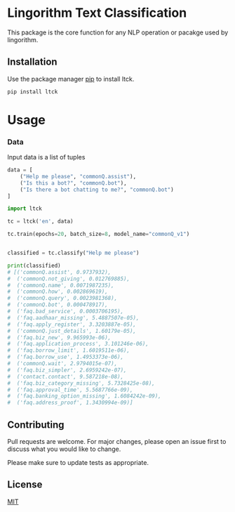 # Lingorithm Text Classification
This package is the core function for any NLP operation or pacakge used by lingorithm.

## Installation

Use the package manager [pip](https://pip.pypa.io/en/stable/) to install ltck.

```bash
pip install ltck
```

# Usage
### Data 
Input data is a list of tuples 
```Python
data = [
    ("Help me please", "commonQ.assist"),
    ("Is this a bot?", "commonQ.bot"),
    ("Is there a bot chatting to me?", "commonQ.bot")
]
```
```Python
import ltck

tc = ltck('en', data) 

tc.train(epochs=20, batch_size=8, model_name="commonQ_v1")


classified = tc.classify("Help me please")

print(classified)
# [('commonQ.assist', 0.9737932),
#  ('commonQ.not_giving', 0.012769885),
#  ('commonQ.name', 0.0071987235),
#  ('commonQ.how', 0.002869619),
#  ('commonQ.query', 0.0023981368),
#  ('commonQ.bot', 0.000478917),
#  ('faq.bad_service', 0.0003706195),
#  ('faq.aadhaar_missing', 5.4887507e-05),
#  ('faq.apply_register', 3.3203887e-05),
#  ('commonQ.just_details', 1.60179e-05),
#  ('faq.biz_new', 9.965993e-06),
#  ('faq.application_process', 3.101246e-06),
#  ('faq.borrow_limit', 1.6019511e-06),
#  ('faq.borrow_use', 1.4953373e-06),
#  ('commonQ.wait', 2.9794015e-07),
#  ('faq.biz_simpler', 2.6959242e-07),
#  ('contact.contact', 9.587218e-08),
#  ('faq.biz_category_missing', 5.7328425e-08),
#  ('faq.approval_time', 5.5687766e-09),
#  ('faq.banking_option_missing', 1.6084242e-09),
#  ('faq.address_proof', 1.3430994e-09)]

```


## Contributing
Pull requests are welcome. For major changes, please open an issue first to discuss what you would like to change.

Please make sure to update tests as appropriate.

## License
[MIT](https://choosealicense.com/licenses/mit/)